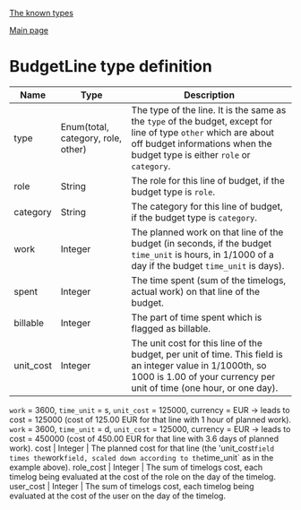 
[The known types](./README.md)

[Main page](../README.md)

# BudgetLine type definition

Name    |   Type  |  Description
--------|---------|-------------
type | Enum(total, category, role, other) | The type of the line. It is the same as the `type` of the budget, except for line of type `other` which are about off budget informations when the budget type is either `role` or `category`.
role | String | The role for this line of budget, if the budget type is `role`.
category | String | The category for this line of budget, if the budget type is `category`.
work | Integer | The planned work on that line of the budget (in seconds, if the budget `time_unit` is hours, in 1/1000 of a day if the budget `time_unit` is days).
spent | Integer | The time spent (sum of the timelogs, actual work) on that line of the budget.
billable | Integer | The part of time spent which is flagged as billable.
unit_cost | Integer | The unit cost for this line of the budget, per unit of time. This field is an integer value in 1/1000th, so 1000 is 1.00 of your currency per unit of time (one hour, or one day).
`work` = 3600, `time_unit` = s, `unit_cost` = 125000, currency = EUR -> leads to cost = 125000 (cost of 125.00 EUR for that line with 1 hour of planned work).
`work` = 3600, `time_unit` = d, `unit_cost` = 125000, currency = EUR -> leads to cost = 450000 (cost of 450.00 EUR for that line with 3.6 days of planned work).
cost | Integer | The planned cost for that line (the 'unit_cost` field times the `work` field, scaled down according to the `time_unit` as in the example above).
role_cost | Integer | The sum of timelogs cost, each timelog being evaluated at the cost of the role on the day of the timelog.
user_cost | Integer | The sum of timelogs cost, each timelog being evaluated at the cost of the user on the day of the timelog.


